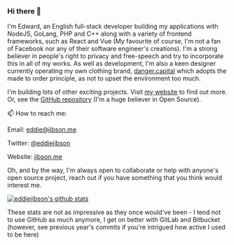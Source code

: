 ### Hi there 👋

I'm Edward, an English full-stack developer building my applications with NodeJS, GoLang, PHP and C++ along with a variety of frontend frameworks, such as React and Vue (My favourite of course, I'm not a fan of Facebook nor any of their software engineer's creations). I'm a strong believer in people's right to privacy and free-speech and try to incorporate this in all of my works. As well as development, I'm also a keen designer currently operating my own clothing brand, [danger.capital](https://danger.capital) which adopts the made to order principle, as not to upset the environment too much.

I'm building lots of other exciting projects. Visit [my website](https://jibson.me) to find out more. Or, see the [GitHub repository](https://github.com/eddiejibson/jibson.me) (I'm a huge believer in Open Source).

📫 How to reach me:

Email: eddie@jibson.me

Twitter: [@eddiejibson](https://twitter.com/eddiejibson)

Website: [jibson.me](https://jibson.me)


Oh, and by the way, I'm always open to collaborate or help with anyone's open source project, reach out if you have something that you think would interest me.

[![eddiejibson's github stats](https://github-readme-stats.vercel.app/api?username=eddiejibson&count_private=true&show_icons=true&theme=tokyonight&hide=stars)](https://github.com/eddiejibson)

These stats are not as impressive as they once would've been - I tend not to use GitHub as much anymore, I get on better with GitLab and Bitbucket (however, see previous year's commits if you're intrigued how active I used to be here)
